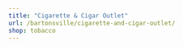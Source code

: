 ```yaml
---
title: "Cigarette & Cigar Outlet"
url: /bartonsville/cigarette-and-cigar-outlet/
shop: tobacco
---
```


